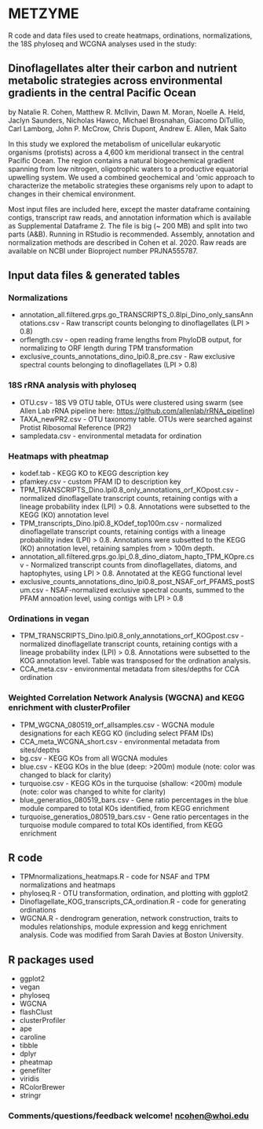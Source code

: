 # METZYME
R code and data files used to create heatmaps, ordinations, normalizations, the 18S phyloseq and WCGNA analyses used in the study:

## Dinoflagellates alter their carbon and nutrient metabolic strategies across environmental gradients in the central Pacific Ocean

by Natalie R. Cohen, Matthew R. McIlvin, Dawn M. Moran, Noelle A. Held, Jaclyn Saunders, Nicholas Hawco, Michael Brosnahan, Giacomo DiTullio, Carl Lamborg, John P. McCrow, Chris Dupont, Andrew E. Allen, Mak Saito

In this study we explored the metabolism of unicellular eukaryotic organisms (protists) across a 4,600 km meridional transect in the central Pacific Ocean. The region contains a natural biogeochemical gradient spanning from low nitrogen, oligotrophic waters to a productive equatorial upwelling system. We used a combined geochemical and 'omic approach to characterize the metabolic strategies these organisms rely upon to adapt to changes in their chemical environment.

Most input files are included here, except the master dataframe containing contigs, transcript raw reads, and annotation information which is available as Supplemental Dataframe 2. The file is big (~ 200 MB) and split into two parts (A&B). Running in RStudio is recommended. Assembly, annotation and normalization methods are described in Cohen et al. 2020. Raw reads are available on NCBI under Bioproject number PRJNA555787.

## Input data files & generated tables

### Normalizations
* annotation_all.filtered.grps.go_TRANSCRIPTS_0.8lpi_Dino_only_sansAnnotations.csv - Raw transcript counts belonging to dinoflagellates (LPI > 0.8)
* orflength.csv - open reading frame lengths from PhyloDB output, for normalizing to ORF length during TPM transformation 
* exclusive_counts_annotations_dino_lpi0.8_pre.csv - Raw exclusive spectral counts belonging to dinoflagellates (LPI > 0.8)
### 18S rRNA analysis with phyloseq
* OTU.csv - 18S V9 OTU table, OTUs were clustered using swarm (see Allen Lab rRNA pipeline here: https://github.com/allenlab/rRNA_pipeline)
* TAXA_newPR2.csv - OTU taxonomy table. OTUs were searched against Protist Ribosomal Reference (PR2)
* sampledata.csv - environmental metadata for ordination
### Heatmaps with pheatmap
* kodef.tab - KEGG KO to KEGG description key
* pfamkey.csv - custom PFAM ID to description key
* TPM_TRANSCRIPTS_Dino.lpi0.8_only_annotations_orf_KOpost.csv - normalized dinoflagellate transcript counts, retaining contigs with a lineage probability index (LPI) > 0.8. Annotations were subsetted to the KEGG (KO) annotation level
* TPM_transcripts_Dino.lpi0.8_KOdef_top100m.csv - normalized dinoflagellate transcript counts, retaining contigs with a lineage probability index (LPI) > 0.8. Annotations were subsetted to the KEGG (KO) annotation level, retaining samples from > 100m depth.
* annotation_all.filtered.grps.go.lpi_0.8_dino_diatom_hapto_TPM_KOpre.csv - Normalized transcript counts from dinoflagellates, diatoms, and haptophytes, using LPI > 0.8. Annotated at the KEGG functional level
* exclusive_counts_annotations_dino_lpi0.8_post_NSAF_orf_PFAMS_postSum.csv - NSAF-normalized exclusive spectral counts, summed to the PFAM annoation level, using contigs with LPI > 0.8
### Ordinations in vegan
* TPM_TRANSCRIPTS_Dino.lpi0.8_only_annotations_orf_KOGpost.csv - normalized dinoflagellate transcript counts, retaining contigs with a lineage probability index (LPI) > 0.8. Annotations were subsetted to the KOG annotation level. Table was transposed for the ordination analysis.
* CCA_meta.csv - environmental metadata from sites/depths for CCA ordination
### Weighted Correlation Network Analysis (WGCNA) and KEGG enrichment with clusterProfiler
* TPM_WGCNA_080519_orf_allsamples.csv - WGCNA module designations for each KEGG KO (including select PFAM IDs)
* CCA_meta_WCGNA_short.csv - environmental metadata from sites/depths
* bg.csv - KEGG KOs from all WGCNA modules
* blue.csv - KEGG KOs in the blue (deep: >200m) module (note: color was changed to black for clarity)
* turquoise.csv - KEGG KOs in the turquoise (shallow: <200m) module (note: color was changed to white for clarity)
* blue_generatios_080519_bars.csv - Gene ratio percentages in the blue module compared to total KOs identified, from KEGG enrichment 
* turquoise_generatios_080519_bars.csv - Gene ratio percentages in the turquoise module compared to total KOs identified, from KEGG enrichment 

## R code
* TPMnormalizations_heatmaps.R - code for NSAF and TPM normalizations and heatmaps
* phyloseq.R - OTU transformation, ordination, and plotting with ggplot2
* Dinoflagellate_KOG_transcripts_CA_ordination.R - code for generating ordinations
* WGCNA.R - dendrogram generation, network construction, traits to modules relationships, module expression and kegg enrichment analysis. Code was modified from Sarah Davies at Boston University.


## R packages used
* ggplot2
* vegan
* phyloseq
* WGCNA
* flashClust
* clusterProfiler
* ape
* caroline
* tibble
* dplyr
* pheatmap
* genefilter
* viridis
* RColorBrewer
* stringr


### Comments/questions/feedback welcome! ncohen@whoi.edu
